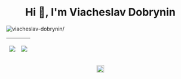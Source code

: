 <!--
**viacheslav-dobrynin/viacheslav-dobrynin** is a ✨ _special_ ✨ repository because its `README.md` (this file) appears on your GitHub profile.

Here are some ideas to get you started:

- 🔭 I’m currently working on ...
- 🌱 I’m currently learning ...
- 👯 I’m looking to collaborate on ...
- 🤔 I’m looking for help with ...
- 💬 Ask me about ...
- 📫 How to reach me: ...
- 😄 Pronouns: ...
- ⚡ Fun fact: ...
-->

<h1 align="center">Hi 👋, I'm Viacheslav Dobrynin</h1>
<p align="left"> <img src=https://komarev.com/ghpvc/?username=viacheslav-dobrynin alt=viacheslav-dobrynin/> </p>

| <p align="center"><img src="https://github-readme-stats.vercel.app/api?username=viacheslav-dobrynin&count_private=true&include_all_commits=true&hide_border=true"/></p> | <p align="center"><img src="https://github-readme-stats.vercel.app/api/top-langs/?username=viacheslav-dobrynin&layout=compact&hide_border=true"/></p> |
| ------------- | ------------- |

<p align="center">
<a href=https://www.linkedin.com/in/viacheslav-dobrynin target="blank"><img align="center" src=https://cdn.jsdelivr.net/npm/simple-icons@3.0.1/icons/linkedin.svg alt="viacheslav-dobrynin" height="20" width="20" /></a>
</p>
